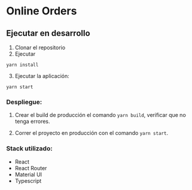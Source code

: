 # Online Orders

## Ejecutar en desarrollo

1. Clonar el repositorio
2. Ejecutar

```
yarn install
```

3. Ejecutar la aplicación:

```
yarn start
```

### Despliegue:

1. Crear el build de producción el comando `yarn build`, verificar que no tenga errores.

2. Correr el proyecto en producción con el comando `yarn start`.

### Stack utilizado:

- React
- React Router
- Material UI
- Typescript
